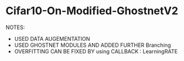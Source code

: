 # Cifar10-On-Modified-GhostnetV2


NOTES:
+ USED DATA AUGEMENTATION
+ USED GHOSTNET MODULES AND ADDED FURTHER Branching
+ OVERFITTING CAN BE FIXED BY using  CALLBACK : LearningRATE 
